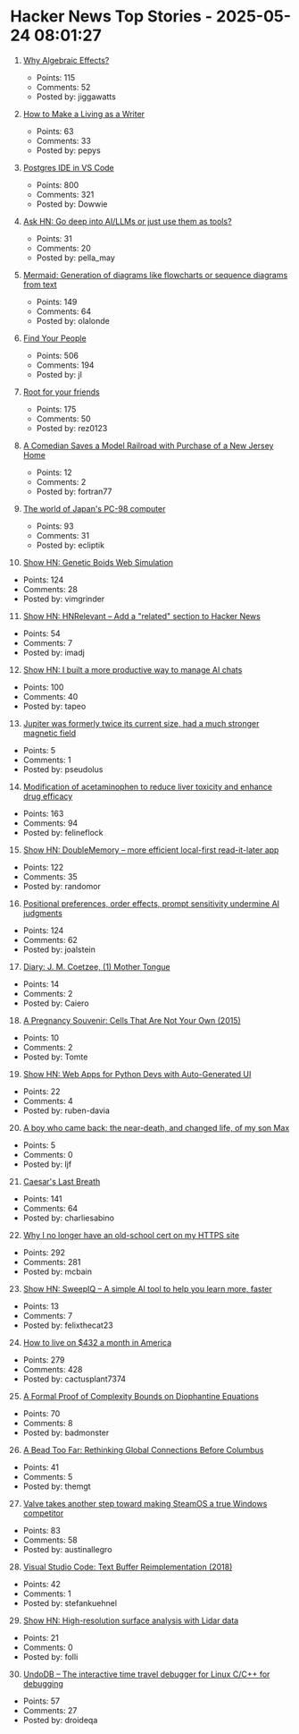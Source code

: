 # Hacker News Top Stories - 2025-05-24 08:01:27

1. [Why Algebraic Effects?](https://antelang.org/blog/why_effects/)
   - Points: 115
   - Comments: 52
   - Posted by: jiggawatts

2. [How to Make a Living as a Writer](https://thewalrus.ca/how-to-make-a-living-as-a-writer/)
   - Points: 63
   - Comments: 33
   - Posted by: pepys

3. [Postgres IDE in VS Code](https://techcommunity.microsoft.com/blog/adforpostgresql/announcing-a-new-ide-for-postgresql-in-vs-code-from-microsoft/4414648)
   - Points: 800
   - Comments: 321
   - Posted by: Dowwie

4. [Ask HN: Go deep into AI/LLMs or just use them as tools?](undefined)
   - Points: 31
   - Comments: 20
   - Posted by: pella_may

5. [Mermaid: Generation of diagrams like flowcharts or sequence diagrams from text](https://github.com/mermaid-js/mermaid)
   - Points: 149
   - Comments: 64
   - Posted by: olalonde

6. [Find Your People](https://foundersatwork.posthaven.com/find-your-people)
   - Points: 506
   - Comments: 194
   - Posted by: jl

7. [Root for your friends](https://josephthacker.com/personal/2025/05/13/root-for-your-friends.html)
   - Points: 175
   - Comments: 50
   - Posted by: rez0123

8. [A Comedian Saves a Model Railroad with Purchase of a New Jersey Home](https://www.wsj.com/lifestyle/model-railroad-james-murray-ac709a96)
   - Points: 12
   - Comments: 2
   - Posted by: fortran77

9. [The world of Japan's PC-98 computer](https://strangecomforts.com/the-strange-world-of-japans-pc-98-computer/)
   - Points: 93
   - Comments: 31
   - Posted by: ecliptik

10. [Show HN: Genetic Boids Web Simulation](https://attentionmech.github.io/genetic-boids/)
   - Points: 124
   - Comments: 28
   - Posted by: vimgrinder

11. [Show HN: HNRelevant – Add a "related" section to Hacker News](https://github.com/imdj/HNRelevant)
   - Points: 54
   - Comments: 7
   - Posted by: imadj

12. [Show HN: I built a more productive way to manage AI chats](https://contextch.at)
   - Points: 100
   - Comments: 40
   - Posted by: tapeo

13. [Jupiter was formerly twice its current size, had a much stronger magnetic field](https://phys.org/news/2025-05-jupiter-current-size-stronger-magnetic.html)
   - Points: 5
   - Comments: 1
   - Posted by: pseudolus

14. [Modification of acetaminophen to reduce liver toxicity and enhance drug efficacy](https://www.societyforscience.org/regeneron-sts/2025-student-finalists/chloe-lee/)
   - Points: 163
   - Comments: 94
   - Posted by: felineflock

15. [Show HN: DoubleMemory – more efficient local-first read-it-later app](https://doublememory.com)
   - Points: 122
   - Comments: 35
   - Posted by: randomor

16. [Positional preferences, order effects, prompt sensitivity undermine AI judgments](https://www.cip.org/blog/llm-judges-are-unreliable)
   - Points: 124
   - Comments: 62
   - Posted by: joalstein

17. [Diary: J. M. Coetzee, (1) Mother Tongue](https://books.substack.com/p/diary-j-m-coetzee-1-mother-tongue)
   - Points: 14
   - Comments: 2
   - Posted by: Caiero

18. [A Pregnancy Souvenir: Cells That Are Not Your Own (2015)](https://www.nytimes.com/2015/09/15/science/a-pregnancy-souvenir-cells-that-are-not-your-own.html)
   - Points: 10
   - Comments: 2
   - Posted by: Tomte

19. [Show HN: Web Apps for Python Devs with Auto-Generated UI](https://davia.ai/)
   - Points: 22
   - Comments: 4
   - Posted by: ruben-davia

20. [A boy who came back: the near-death, and changed life, of my son Max](https://www.theguardian.com/lifeandstyle/2025/may/24/the-boy-who-came-back-the-near-death-and-changed-life-of-my-son-max)
   - Points: 5
   - Comments: 0
   - Posted by: ljf

21. [Caesar's Last Breath](https://charliesabino.com/caesars-last-breath/)
   - Points: 141
   - Comments: 64
   - Posted by: charliesabino

22. [Why I no longer have an old-school cert on my HTTPS site](https://rachelbythebay.com/w/2025/05/22/ssl/)
   - Points: 292
   - Comments: 281
   - Posted by: mcbain

23. [Show HN: SweepIQ – A simple AI tool to help you learn more, faster](https://www.sweepiq.com)
   - Points: 13
   - Comments: 7
   - Posted by: felixthecat23

24. [How to live on $432 a month in America](https://shagbark.substack.com/p/how-to-live-on-432-a-month-in-america)
   - Points: 279
   - Comments: 428
   - Posted by: cactusplant7374

25. [A Formal Proof of Complexity Bounds on Diophantine Equations](https://arxiv.org/abs/2505.16963)
   - Points: 70
   - Comments: 8
   - Posted by: badmonster

26. [A Bead Too Far: Rethinking Global Connections Before Columbus](https://peterfrankopan.substack.com/p/a-bead-too-far-rethinking-global)
   - Points: 41
   - Comments: 5
   - Posted by: themgt

27. [Valve takes another step toward making SteamOS a true Windows competitor](https://arstechnica.com/gaming/2025/05/valve-adds-steamos-compatible-game-label-as-it-prepares-to-expand-beyond-steam-deck/)
   - Points: 83
   - Comments: 58
   - Posted by: austinallegro

28. [Visual Studio Code: Text Buffer Reimplementation (2018)](https://code.visualstudio.com/blogs/2018/03/23/text-buffer-reimplementation)
   - Points: 42
   - Comments: 1
   - Posted by: stefankuehnel

29. [Show HN: High-resolution surface analysis with Lidar data](https://github.com/r-follador/delta-relief)
   - Points: 21
   - Comments: 0
   - Posted by: folli

30. [UndoDB – The interactive time travel debugger for Linux C/C++ for debugging](https://undo.io/)
   - Points: 57
   - Comments: 27
   - Posted by: droideqa

